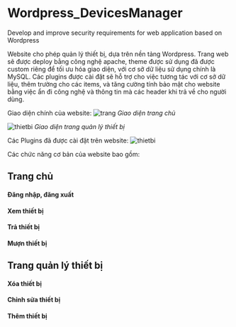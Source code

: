 # Wordpress_DevicesManager
Develop and improve security requirements for web application based on Wordpress

Website cho phép quản lý thiết bị, dựa trên nền tảng Wordpress. Trang web sẽ được deploy bằng công nghệ apache, theme được sử dụng đã được custom riêng để tối ưu hóa giao diện, với cơ sở dữ liệu sử dụng chính là MySQL. Các plugins được cài đặt sẽ hỗ trợ cho việc tương tác với cơ sở dữ liệu, thêm trường cho các items, và tăng cường tính bảo mật cho website bằng việc ẩn đi công nghệ và thông tin mà các header khi trả về cho người dùng.

Giao diện chính của website:
![trang](https://user-images.githubusercontent.com/105231567/221538199-b8a757fa-f0a1-45fe-97d3-ac4c4f10fc2a.PNG)
*Giao diện trang chủ*

![thietbi](https://user-images.githubusercontent.com/105231567/221538205-f52bb9dc-d48f-41cf-adc7-70d86d150f03.PNG)
*Giao diện trang quản lý thiết bị*

Các Plugins đã được cài đặt trên website:
![thietbi](https://user-images.githubusercontent.com/105231567/221538993-81a823a6-db30-4627-8cc0-9844ba976669.PNG)

Các chức năng cơ bản của website bao gồm:
## Trang chủ ##
#### Đăng nhập, đăng xuất ####
#### Xem thiết bị ####
#### Trả thiết bị ####
#### Mượn thiết bị ####
## Trang quản lý thiết bị ##
#### Xóa thiết bị ####
#### Chỉnh sửa thiết bị ####
#### Thêm thiết bị ####



